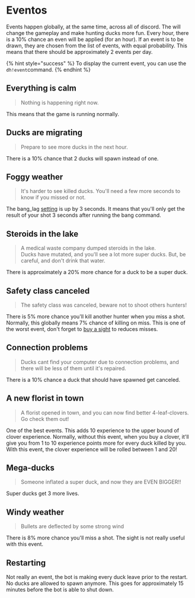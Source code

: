# Eventos

Events happen globally, at the same time, across all of discord. The will change the gameplay and make hunting ducks more fun. Every hour, there is a 10% chance an even will be applied \(for an hour\). If an event is to be drawn, they are chosen from the list of events, with equal probability. This means that there should be approximately 2 events per day.

{% hint style="success" %}
To display the current event, you can use the `dh!event`command.
{% endhint %}

## Everything is calm

> Nothing is happening right now.

This means that the game is running normally.

## Ducks are migrating

> Prepare to see more ducks in the next hour.

There is a 10% chance that 2 ducks will spawn instead of one.

## Foggy weather

> It's harder to see killed ducks. You'll need a few more seconds to know if you missed or not.

The bang\_lag [setting](../bot-administration/edit-settings-settings-list.md) is up by 3 seconds. It means that you'll only get the result of your shot 3 seconds after running the bang command.

## Steroids in the lake

> A medical waste company dumped steroids in the lake.  
> Ducks have mutated, and you'll see a lot more super ducks. But, be careful, and don't drink that water.

There is approximately a 20% more chance for a duck to be a super duck.

## Safety class canceled

> The safety class was canceled, beware not to shoot others hunters!

There is 5% more chance you'll kill another hunter when you miss a shot. Normally, this globally means 7% chance of killing on miss. This is one of the worst event, don't forget to [buy a sight](store-items.md) to reduces misses.

## Connection problems

> Ducks cant find your computer due to connection problems, and there will be less of them until it's repaired.

There is a 10% chance a duck that should have spawned get canceled.

## A new florist in town

> A florist opened in town, and you can now find better 4-leaf-clovers. Go check them out!

One of the best events. This adds 10 experience to the upper bound of clover experience. Normally, without this event, when you buy a clover, it'll give you from 1 to 10 experience points more for every duck killed by you. With this event, the clover experience will be rolled between 1 and 20!

## Mega-ducks

> Someone inflated a super duck, and now they are EVEN BIGGER!!

Super ducks get 3 more lives.

## Windy weather

> Bullets are deflected by some strong wind

There is 8% more chance you'll miss a shot. The sight is not really useful with this event.

## Restarting

Not really an event, the bot is making every duck leave prior to the restart. No ducks are allowed to spawn anymore. This goes for approximately 15 minutes before the bot is able to shut down.

